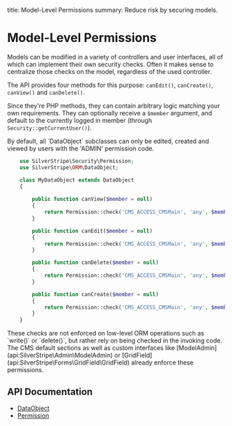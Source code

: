 title: Model-Level Permissions
summary: Reduce risk by securing models.

# Model-Level Permissions

Models can be modified in a variety of controllers and user interfaces, all of which can implement their own security 
checks. Often it makes sense to centralize those checks on the model, regardless of the used controller.

The API provides four methods for this purpose: `canEdit()`, `canCreate()`, `canView()` and `canDelete()`.

Since they're PHP methods, they can contain arbitrary logic matching your own requirements. They can optionally receive 
a `$member` argument, and default to the currently logged in member (through `Security::getCurrentUser()`).

<div class="notice" markdown="1">
By default, all `DataObject` subclasses can only be edited, created and viewed by users with the 'ADMIN' permission 
code.
</div>

```php
    use SilverStripe\Security\Permission;
    use SilverStripe\ORM\DataObject;

    class MyDataObject extends DataObject 
    {
    
        public function canView($member = null) 
        {
            return Permission::check('CMS_ACCESS_CMSMain', 'any', $member);
        }

        public function canEdit($member = null) 
        {
            return Permission::check('CMS_ACCESS_CMSMain', 'any', $member);
        }

        public function canDelete($member = null) 
        {
            return Permission::check('CMS_ACCESS_CMSMain', 'any', $member);
        }

        public function canCreate($member = null) 
        {
            return Permission::check('CMS_ACCESS_CMSMain', 'any', $member);
        }
    }
```

<div class="alert" markdown="1">
These checks are not enforced on low-level ORM operations such as `write()` or `delete()`, but rather rely on being 
checked in the invoking code. The CMS default sections as well as custom interfaces like [ModelAdmin](api:SilverStripe\Admin\ModelAdmin) or 
[GridField](api:SilverStripe\Forms\GridField\GridField) already enforce these permissions.
</div>

## API Documentation

* [DataObject](api:SilverStripe\ORM\DataObject)
* [Permission](api:SilverStripe\Security\Permission)
